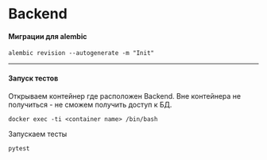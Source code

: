 # Backend

#### Миграции для alembic

```shell
alembic revision --autogenerate -m "Init"
```

***

#### Запуск тестов

Открываем контейнер где расположен Backend. Вне контейнера не получиться - не сможем получить доступ к БД.

```shell
docker exec -ti <container name> /bin/bash
```

Запускаем тесты

```shell
pytest
```

